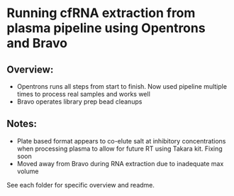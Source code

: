 # Running cfRNA extraction from plasma pipeline using Opentrons and Bravo

## Overview:
* Opentrons runs all steps from start to finish. Now used pipeline multiple times to process real samples and works well
* Bravo operates library prep bead cleanups

## Notes:
* Plate based format appears to co-elute salt at inhibitory concentrations when processing plasma to allow for future RT using Takara kit. Fixing soon
* Moved away from Bravo during RNA extraction due to inadequate max volume


See each folder for specific overview and readme.
